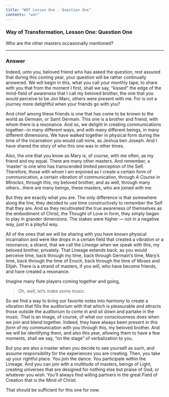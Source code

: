 ```yaml
---
title: "WOT Lesson One - Question One"
contents: "wot"
---
```


### Way of Transformation, Lesson One: Question One

Who are the other masters occasionally mentioned?

---

### Answer

Indeed, unto you, beloved friend who has asked the question, rest
assured that during this coming year, your question will be rather
continually answered. We will begin in this, what you call your monthly
tape, to share with you that from the moment I first, shall we say,
“kissed” the edge of the mind-field of awareness that I call my beloved
brother, the one that you would perceive to be Jon Marc, others were
present with me. For is not a journey more delightful when your friends
go with you?

And chief among these friends is one that has come to be known to the
world as Germain, or Saint Germain. This one is a brother and friend,
with whom there is a resonance. And so, we delight in creating
communications together--in many different ways, and with many different
beings, in many different dimensions.  We have walked together in
physical form during the time of the incarnation you would call mine, as
Jeshua ben Joseph. And I have shared the story of who this one was in
other times.

Also, the one that you know as Mary is, of course, with me often, as my
friend and my equal. There are many other masters. And remember, a
‘master’ is one who has transcended limited perception of the Self.
Therefore, those with whom I am enjoined as I create a certain form of
communication, a certain vibration of communication, through *A Course
in Miracles*, through this, my beloved brother, and as well, through
many others...there are many beings, these masters, who are joined with
me.

But they are exactly what *you* are. The only difference is that somewhere
along the line, they decided to use time constructively to remember the Self
that they are. And as they recultivated the true awareness of themselves as the
embodiment of Christ, the Thought of Love in form, they simply began to play in
grander dimensions. The stakes were higher — not in a negative way, just in
a playful way.

All of the ones that we will be sharing with you have known physical
incarnation and were like drops in a certain field that created a vibration or
a resonance, a strand, that we call the *Lineage* when we speak with this, my
beloved brother, privately. That Lineage extends back, as you would perceive
time, back through my time, back through Germain’s time, Mary’s time, back
through the time of Enoch, back through the time of Moses and Elijah. There is
a strand of masters, if you will, who have become friends, and have created
a resonance.

Imagine many flute players coming together and going,

> Oh, well, let’s make some music.

So we find a way to bring our favorite notes into *harmony* to create
a vibration that fills the auditorium with that which is pleasurable and
attracts those outside the auditorium to come in and sit down and partake in
the music. That is an image, of course, of what our consciousness does when we
join and blend together. Indeed, they have always been present *in this form*
of my communication with you through this, my beloved brother. And we will be
identifying them, and also this year, allowing them to have a few moments,
shall we say, “on the stage” of verbalization to you.

But you are also a master when you decide to see yourself as such, and assume
responsibility for the experiences you are creating. Then, you take up your
rightful place. You join the dance. You participate within the Lineage. And you
can join with a multitude of masters, beings of Light, creating universes that
are designed for nothing else but praise of God, or whatever you wish. You’ll
always find willing partners in the great Field of Creation that is the Mind of
Christ.

That should be sufficient for this one for now.

